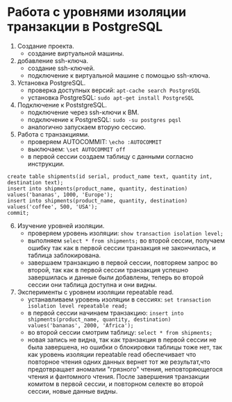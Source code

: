 # Работа с уровнями изоляции транзакции в PostgreSQL
1. Создание проекта.
	- создание виртуальной машины.
2. добавление ssh-ключа. 
	- создание ssh-ключей.
	- подключение к виртуальной машине с помощью ssh-ключа.
3. Установка PostgreSQL.
	- проверка доступных версий: 
		`apt-cache search PostgreSQL`
	- установка PostgreSQL:
		`sudo apt-get install PostgreSQL`
4. Подключение к PoststgreSQL.
	- подключение через ssh-ключи к ВМ.
	- подключение к PostgreSQL: 
		`sudo -su postgres pqsl`
	- аналогично запускаем вторую сессию.
5. Работа с транзакциями.
	- проверяем AUTOCOMMIT:
		`\echo :AUTOCOMMIT`
	- выключаем:
		`\set AUTOCOMMIT off`
	- в первой сессии создаем таблицу с данными согласно инструкции.
```
create table shipments(id serial, product_name text, quantity int, destination text);
insert into shipments(product_name, quantity, destination) values('bananas', 1000, 'Europe');
insert into shipments(product_name, quantity, destination) values('coffee', 500, 'USA');
commit;
```
6. Изучение уровней изоляции.
	- проверяем уровень изоляции:
		`show transaction isolation level;`
	- выполняем `select * from shipments;` во второй сессии, получаем ошибку так как в первой сессии транзакция не закончилась, и таблица заблокирована.
	- завершаем транзакцию в первой сессии, повторяем запрос во второй, так как в первой сессии транзакция успешно завершилась и данные были добавлены, теперь во второй сессии они таблица доступна и они видны.
7. Эксперименты с уровнем изоляции repeatable read.
	- устанавливаем уровень изоляции в сессиях:
		`set transaction isolation level repeatable read;`
	- в первой сессии начинаем транзакцию:
		`insert into shipments(product_name, quantity, destination) values('bananas', 2000, 'Africa');`
	- во второй сессии смотрим таблицу:
		`select * from shipments;`
	- новая запись не видна, так как транзакция в первой сессии не была завершена, но ошибки о блокировки таблицы тоже нет, так как уровень изоляции repeatable read обеспечивает что повторное чтения  одних данных вернет тот же результат,что предотвращает аномалии "грязного" чтения, неповторяющегося чтения и фантомного чтения. После завершения транзакции комитом в первой сессии, и повторном селекте во второй сессии, новые данные видны.
